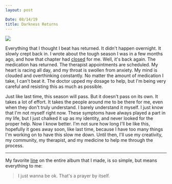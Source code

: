 ```yaml
---
layout: post

Date: 08/14/19
title: Darkness Returns
---
```


![][image-1]

Everything that I thought I beat has returned. It didn't happen overnight. It slowly crept back in. I wrote about the tough season I was in a few months ago, and how that chapter had [closed][1] for me. Well, it's back again. The medication has returned. The therapist appointments are scheduled. My heart is racing all day, and my throat is swollen from anxiety. My mind is clouded and overthinking constantly. No matter the amount of medication I take, I can't beat it. The doctor upped my dosage to help, but I'm being very careful and resisting this as much as possible.

Just like last time, this season will pass. But it doesn't pass on its own. It takes a lot of effort. It takes the people around me to be there for me, even when they don't truly understand. I barely understand it myself. I just know that I'm not myself right now. These symptoms have always played a part in my life, but I just chalked it up as my identity, and never looked for the proper help. Now I know better. I'm not sure how long I'll be like this, hopefully it goes away soon, like last time, because I have too many things I'm working on to have this slow me down. Until then, I'll use my creativity, my community, my therapist, and my medicine to help me through the process.

---- 

My favorite [line][2] on the entire album that I made, is so simple, but means everything to me:

> I just wanna be ok. That's a prayer by itself.



[1]:	/close
[2]:	https://nashp.com/find-ourselves-music-video

[image-1]:	https://i.imgur.com/UJV1J7L.jpg